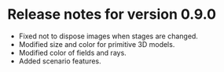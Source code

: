 # Release notes for version 0.9.0

- Fixed not to dispose images when stages are changed.
- Modified size and color for primitive 3D models.
- Modified color of fields and rays.
- Added scenario features.

